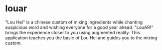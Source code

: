 # louar
"Lou Hei" is a chinese custom of mixing ingredients while chanting auspicious word and wishing everyone for a good year ahead. "LouAR!" brings the experience closer to you using augmented reality. This application teaches you the basic of Lou Hei and guides you to the mixing custom. 
